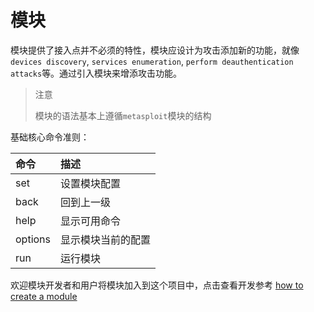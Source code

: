 # 模块

模块提供了接入点并不必须的特性，模块应设计为攻击添加新的功能，就像 `devices discovery`, `services enumeration`, `perform deauthentication attacks`等。通过引入模块来增添攻击功能。

> 注意
>
> 模块的语法基本上遵循`metasploit`模块的结构

基础核心命令准则：

| 命令 | 描述 |
| :--- | :--- |
| set | 设置模块配置 |
| back | 回到上一级 |
| help | 显示可用命令 |
| options | 显示模块当前的配置 |
| run | 运行模块 |

  欢迎模块开发者和用户将模块加入到这个项目中，点击查看开发参考  [how to create a module](https://wifipumpkin3.github.io/docs/getting-started#development)


